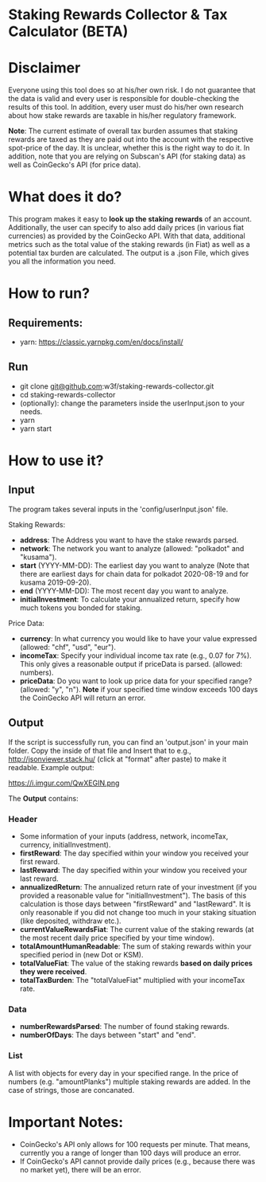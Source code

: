 # Staking Rewards Collector & Tax Calculator (BETA)

# Disclaimer
Everyone using this tool does so at his/her own risk. I do not guarantee that the data is valid and every user is responsible for double-checking the results of this tool. In addition, every user must do his/her own research about how stake rewards are taxable in his/her regulatory framework. 

**Note**: The current estimate of overall tax burden assumes that staking rewards are taxed as they are paid out into the account with the respective spot-price of the day. It is unclear, whether this is the right way to do it. In addition, note that you are relying on Subscan's API (for staking data) as well as CoinGecko's API (for price data).

# What does it do?
This program makes it easy to **look up the staking rewards** of an account. Additionally, the user can specify to also add daily prices (in various fiat currencies) as provided by the CoinGecko API. With that data, additional metrics such as the total value of the staking rewards (in Fiat) as well as a potential tax burden are calculated. The output is a .json File, which gives you all the information you need.

# How to run?
## Requirements:
* yarn: https://classic.yarnpkg.com/en/docs/install/

## Run
* git clone git@github.com:w3f/staking-rewards-collector.git
* cd staking-rewards-collector
* (optionally): change the parameters inside the userInput.json to your needs.
* yarn
* yarn start

# How to use it?
## Input
The program takes several inputs in the 'config/userInput.json' file.

Staking Rewards:
* **address**: The Address you want to have the stake rewards parsed.
* **network**: The network you want to analyze (allowed: "polkadot" and "kusama").
* **start** (YYYY-MM-DD): The earliest day you want to analyze (Note that there are earliest days for chain data for polkadot 2020-08-19 and for kusama 2019-09-20).
* **end** (YYYY-MM-DD): The most recent day you want to analyze.
* **initialInvestment**: To calculate your annualized return, specify how much tokens you bonded for staking. 

Price Data:
* **currency**: In what currency you would like to have your value expressed (allowed: "chf", "usd", "eur").
* **incomeTax**: Specify your individual income tax rate (e.g., 0.07 for 7%). This only gives a reasonable output if priceData is parsed. (allowed: numbers).
* **priceData**: Do you want to look up price data for your specified range? (allowed: "y", "n"). **Note** if your specified time window exceeds 100 days the CoinGecko API will return an error.


## Output
If the script is successfully run, you can find an 'output.json' in your main folder. Copy the inside of that file and Insert that to e.g., http://jsonviewer.stack.hu/ (click at "format" after paste) to make it readable. Example output:

https://i.imgur.com/QwXEGIN.png


The **Output** contains:

### Header

* Some information of your inputs (address, network, incomeTax, currency, initialInvestment).
* **firstReward**: The day specified within your window you received your first reward.
* **lastReward**: The day specified within your window you received your last reward.
* **annualizedReturn**: The annualized return rate of your investment (if you provided a reasonable value for "initialInvestment"). The basis of this calculation is those days between "firstReward" and "lastReward". It is only reasonable if you did not change too much in your staking situation (like deposited, withdraw etc.).
* **currentValueRewardsFiat**: The current value of the staking rewards (at the most recent daily price specified by your time window).
* **totalAmountHumanReadable**: The sum of staking rewards within your specified period in (new Dot or KSM).
* **totalValueFiat**: The value of the staking rewards **based on daily prices they were received**.
* **totalTaxBurden**: The "totalValueFiat" multiplied with your incomeTax rate.

### Data

* **numberRewardsParsed**: The number of found staking rewards.
* **numberOfDays**: The days between "start" and "end".

### List

A list with objects for every day in your specified range. In the price of numbers (e.g. "amountPlanks") multiple staking rewards are added. In the case of strings, those are concanated.

# Important Notes:
* CoinGecko's API only allows for 100 requests per minute. That means, currently you a range of longer than 100 days will produce an error.
* If CoinGecko's API cannot provide daily prices (e.g., because there was no market yet), there will be an error.
